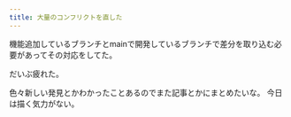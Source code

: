 ```yaml
---
title: 大量のコンフリクトを直した
---
```


機能追加しているブランチとmainで開発しているブランチで差分を取り込む必要があってその対応をしてた。

だいぶ疲れた。

色々新しい発見とかわかったことあるのでまた記事とかにまとめたいな。
今日は描く気力がない。
